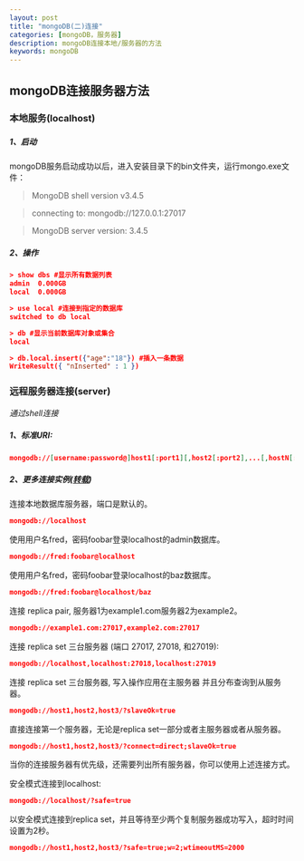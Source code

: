 ```yaml
---
layout: post
title: "mongoDB(二)连接"
categories: [mongoDB，服务器]
description: mongoDB连接本地/服务器的方法
keywords: mongoDB
---
```


## mongoDB连接服务器方法

### 本地服务(localhost)

##### 1、启动
mongoDB服务启动成功以后，进入安装目录下的bin文件夹，运行mongo.exe文件：
>MongoDB shell version v3.4.5

>connecting to: mongodb://127.0.0.1:27017

>MongoDB server version: 3.4.5

##### 2、操作
```json
> show dbs #显示所有数据列表
admin  0.000GB
local  0.000GB

> use local #连接到指定的数据库
switched to db local

> db #显示当前数据库对象或集合
local

> db.local.insert({"age":"18"}) #插入一条数据
WriteResult({ "nInserted" : 1 })
```

### 远程服务器连接(server)
_通过shell连接_

##### 1、标准URI:
```json
mongodb://[username:password@]host1[:port1][,host2[:port2],...[,hostN[:portN]]][/[database][?options]](portX:默认27017)
```
##### 2、更多连接实例([转载](http://www.runoob.com/mongodb/mongodb-connections.html))

连接本地数据库服务器，端口是默认的。
```json
mongodb://localhost
```
使用用户名fred，密码foobar登录localhost的admin数据库。
```json
mongodb://fred:foobar@localhost
```
使用用户名fred，密码foobar登录localhost的baz数据库。
```json
mongodb://fred:foobar@localhost/baz
```
连接 replica pair, 服务器1为example1.com服务器2为example2。
```json
mongodb://example1.com:27017,example2.com:27017
```
连接 replica set 三台服务器 (端口 27017, 27018, 和27019):
```json
mongodb://localhost,localhost:27018,localhost:27019
```
连接 replica set 三台服务器, 写入操作应用在主服务器 并且分布查询到从服务器。
```json
mongodb://host1,host2,host3/?slaveOk=true
```
直接连接第一个服务器，无论是replica set一部分或者主服务器或者从服务器。
```json
mongodb://host1,host2,host3/?connect=direct;slaveOk=true
```
当你的连接服务器有优先级，还需要列出所有服务器，你可以使用上述连接方式。

安全模式连接到localhost:
```json
mongodb://localhost/?safe=true
```
以安全模式连接到replica set，并且等待至少两个复制服务器成功写入，超时时间设置为2秒。
```json
mongodb://host1,host2,host3/?safe=true;w=2;wtimeoutMS=2000
```
